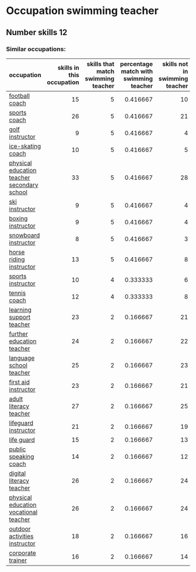 # Occupation swimming teacher
## Number skills 12
### Similar occupations:
| occupation                                                                                    |   skills in this occupation |   skills that match swimming teacher |   percentage match with swimming teacher |   skills not in swimming teacher |
|:----------------------------------------------------------------------------------------------|----------------------------:|-------------------------------------:|-----------------------------------------:|---------------------------------:|
| [football coach](football_coach.md)                                                           |                          15 |                                    5 |                                 0.416667 |                               10 |
| [sports coach](sports_coach.md)                                                               |                          26 |                                    5 |                                 0.416667 |                               21 |
| [golf instructor](golf_instructor.md)                                                         |                           9 |                                    5 |                                 0.416667 |                                4 |
| [ice-skating coach](ice-skating_coach.md)                                                     |                          10 |                                    5 |                                 0.416667 |                                5 |
| [physical education teacher secondary school](physical_education_teacher_secondary_school.md) |                          33 |                                    5 |                                 0.416667 |                               28 |
| [ski instructor](ski_instructor.md)                                                           |                           9 |                                    5 |                                 0.416667 |                                4 |
| [boxing instructor](boxing_instructor.md)                                                     |                           9 |                                    5 |                                 0.416667 |                                4 |
| [snowboard instructor](snowboard_instructor.md)                                               |                           8 |                                    5 |                                 0.416667 |                                3 |
| [horse riding instructor](horse_riding_instructor.md)                                         |                          13 |                                    5 |                                 0.416667 |                                8 |
| [sports instructor](sports_instructor.md)                                                     |                          10 |                                    4 |                                 0.333333 |                                6 |
| [tennis coach](tennis_coach.md)                                                               |                          12 |                                    4 |                                 0.333333 |                                8 |
| [learning support teacher](learning_support_teacher.md)                                       |                          23 |                                    2 |                                 0.166667 |                               21 |
| [further education teacher](further_education_teacher.md)                                     |                          24 |                                    2 |                                 0.166667 |                               22 |
| [language school teacher](language_school_teacher.md)                                         |                          25 |                                    2 |                                 0.166667 |                               23 |
| [first aid instructor](first_aid_instructor.md)                                               |                          23 |                                    2 |                                 0.166667 |                               21 |
| [adult literacy teacher](adult_literacy_teacher.md)                                           |                          27 |                                    2 |                                 0.166667 |                               25 |
| [lifeguard instructor](lifeguard_instructor.md)                                               |                          21 |                                    2 |                                 0.166667 |                               19 |
| [life guard](life_guard.md)                                                                   |                          15 |                                    2 |                                 0.166667 |                               13 |
| [public speaking coach](public_speaking_coach.md)                                             |                          14 |                                    2 |                                 0.166667 |                               12 |
| [digital literacy teacher](digital_literacy_teacher.md)                                       |                          26 |                                    2 |                                 0.166667 |                               24 |
| [physical education vocational teacher](physical_education_vocational_teacher.md)             |                          26 |                                    2 |                                 0.166667 |                               24 |
| [outdoor activities instructor](outdoor_activities_instructor.md)                             |                          18 |                                    2 |                                 0.166667 |                               16 |
| [corporate trainer](corporate_trainer.md)                                                     |                          16 |                                    2 |                                 0.166667 |                               14 |
